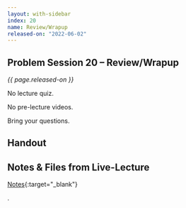 ```yaml
---
layout: with-sidebar
index: 20
name: Review/Wrapup
released-on: "2022-06-02"
---
```


## Problem Session 20 – Review/Wrapup	

_{{ page.released-on }}_  

No lecture quiz.

No pre-lecture videos.

Bring your questions.

## Handout

## Notes & Files from Live-Lecture

[Notes](https://github.com/ucsd-cse12-sp22/ucsd-cse12-sp22.github.io/tree/main/_lectures/lecture-20){:target="_blank"}










































.